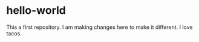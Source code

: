 # hello-world
This a first repository.
I am making changes here to make it different.
I love tacos.
